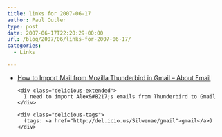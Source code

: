 ```yaml
---
title: links for 2007-06-17
author: Paul Cutler
type: post
date: 2007-06-17T22:20:29+00:00
url: /blog/2007/06/links-for-2007-06-17/
categories:
  - Links

---
```

<ul class="delicious">
  <li>
    <div class="delicious-link">
      <a href="http://email.about.com/od/gmailtips/qt/et122605.htm">How to Import Mail from Mozilla Thunderbird in Gmail &#8211; About Email</a>
    </div>
    
    <div class="delicious-extended">
      I need to import Alex&#8217;s emails from Thunderbird to Gmail
    </div>
    
    <div class="delicious-tags">
      (tags: <a href="http://del.icio.us/Silwenae/gmail">gmail</a>)
    </div>
  </li>
</ul>